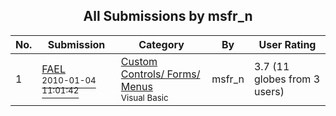 ﻿<div align="center">

## All Submissions by msfr\_n

</div>

No.  | Submission | Category | By   | User Rating
---- | ---------- | -------- | ---- | -----------
1 | [FAEL<br /><sup>2010-01-04 11:01:42</sup>](https://github.com/Planet-Source-Code/msfr-n-fael__1-72797) | [Custom Controls/ Forms/  Menus<br /><sup>Visual Basic</sup>](../ByCategory/custom-controls-forms-menus__1-4.md) | msfr\_n | 3.7 (11 globes from 3 users)
